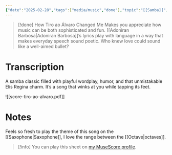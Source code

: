 ```yaml
---
{"date":"2025-02-28","tags":["media/music","done"],"topic":"[[Samba]]","author":"[[Elis Regina]]","year":1960,"publish":true,"PassFrontmatter":true}
---
```


>[!done] How Tiro ao Álvaro Changed Me
>Makes you appreciate how music can be both sophisticated and fun. [[Adoniran Barbosa\|Adoniran Barbosa]]’s lyrics play with language in a way that makes everyday speech sound poetic. Who knew love could sound like a well-aimed bullet?

# Transcription
A samba classic filled with playful wordplay, humor, and that unmistakable Elis Regina charm. It’s a song that winks at you while tapping its feet.

![[score-tiro-ao-alvaro.pdf]]

# Notes
Feels so fresh to play the theme of this song on the [[Saxophone\|Saxophone]], I love the range between the [[Octave\|octaves]]. 

>[!info] You can play this sheet on [my MuseScore profile](https://musescore.com/user/35849468/scores/10785502).